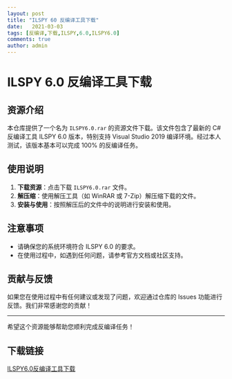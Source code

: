 ```yaml
---
layout: post
title: "ILSPY 60 反编译工具下载"
date:   2021-03-03
tags: [反编译,下载,ILSPY,6.0,ILSPY6.0]
comments: true
author: admin
---
```

# ILSPY 6.0 反编译工具下载

## 资源介绍

本仓库提供了一个名为 `ILSPY6.0.rar` 的资源文件下载。该文件包含了最新的 C# 反编译工具 ILSPY 6.0 版本，特别支持 Visual Studio 2019 编译环境。经过本人测试，该版本基本可以完成 100% 的反编译任务。

## 使用说明

1. **下载资源**：点击下载 `ILSPY6.0.rar` 文件。
2. **解压缩**：使用解压工具（如 WinRAR 或 7-Zip）解压缩下载的文件。
3. **安装与使用**：按照解压后的文件中的说明进行安装和使用。

## 注意事项

- 请确保您的系统环境符合 ILSPY 6.0 的要求。
- 在使用过程中，如遇到任何问题，请参考官方文档或社区支持。

## 贡献与反馈

如果您在使用过程中有任何建议或发现了问题，欢迎通过仓库的 Issues 功能进行反馈。我们非常感谢您的贡献！

---

希望这个资源能够帮助您顺利完成反编译任务！

## 下载链接

[ILSPY6.0反编译工具下载](https://pan.quark.cn/s/c4f723e56a9e)